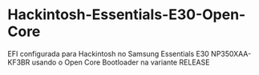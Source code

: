 # Hackintosh-Essentials-E30-Open-Core
EFI configurada para Hackintosh no Samsung Essentials E30 NP350XAA-KF3BR usando o Open Core Bootloader na variante RELEASE
